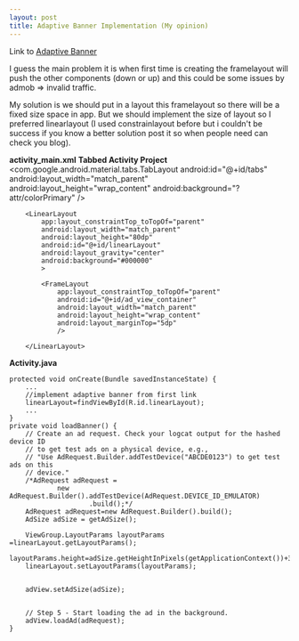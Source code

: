 ```yaml
---
layout: post
title: Adaptive Banner Implementation (My opinion)
---
```


Link to [Adaptive Banner](https://developers.google.com/admob/android/banner/adaptive)

I guess the main problem it is when first time is creating the framelayout will push the other components (down or up) and this could be some issues by admob => invalid traffic.

My solution is we should put in a layout this framelayout so there will be a fixed size space in app. But we should implement the size of layout so I preferred linearlayout (I used constrainlayout before but i couldn't be success if you know a better solution post it so when people need can check you blog).

**activity_main.xml** **Tabbed Activity Project**
		 <com.google.android.material.tabs.TabLayout
            android:id="@+id/tabs"
            android:layout_width="match_parent"
            android:layout_height="wrap_content"
            android:background="?attr/colorPrimary" />
			
		<LinearLayout
            app:layout_constraintTop_toTopOf="parent"
            android:layout_width="match_parent"
            android:layout_height="80dp"
            android:id="@+id/linearLayout"
            android:layout_gravity="center"
            android:background="#000000"
            >

            <FrameLayout
                app:layout_constraintTop_toTopOf="parent"
                android:id="@+id/ad_view_container"
                android:layout_width="match_parent"
                android:layout_height="wrap_content"
                android:layout_marginTop="5dp"
                />

        </LinearLayout>


**Activity.java**

	
	
	protected void onCreate(Bundle savedInstanceState) {
		...
		//implement adaptive banner from first link
		linearLayout=findViewById(R.id.linearLayout);
		...
	}
    private void loadBanner() {
        // Create an ad request. Check your logcat output for the hashed device ID
        // to get test ads on a physical device, e.g.,
        // "Use AdRequest.Builder.addTestDevice("ABCDE0123") to get test ads on this
        // device."
        /*AdRequest adRequest =
                new AdRequest.Builder().addTestDevice(AdRequest.DEVICE_ID_EMULATOR)
                        .build();*/
        AdRequest adRequest=new AdRequest.Builder().build();
        AdSize adSize = getAdSize();
        
        ViewGroup.LayoutParams layoutParams =linearLayout.getLayoutParams();
        layoutParams.height=adSize.getHeightInPixels(getApplicationContext())+30; 
        linearLayout.setLayoutParams(layoutParams);


        adView.setAdSize(adSize);


        // Step 5 - Start loading the ad in the background.
        adView.loadAd(adRequest);
    }
	
	
	
	
	